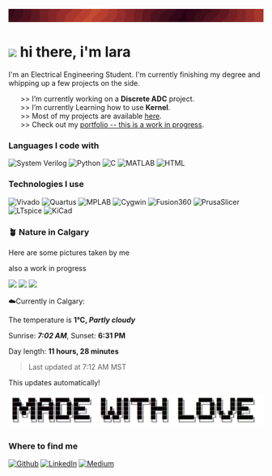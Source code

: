 ![Header](./currentbanner.png)

<h1><img src="https://cdn.discordapp.com/emojis/635255827313328149.gif?size=128" width="32"/> hi there, i'm lara</h1>

<p>I'm an Electrical Engineering Student. I'm currently finishing my degree and whipping up a few projects on the side.</p>

<!--<img align="right" width="400" src="https://i.pinimg.com/564x/49/7e/d9/497ed9165bd23baec4f5b463355e4ba9.jpg">-->
<ul>
>>  I’m currently working on a <b>Discrete ADC</b> project. <br>
>>  I’m currently Learning how to use <b>Kernel</b>.  <br>
>>  Most of my projects are available <a href="https://github.com/lara-musa?tab=repositories">here</a>.  <br>
>>  Check out my <a href="">portfolio -- this is a work in progress</a>.<br>
</ul>

<h3>Languages I code with</h3>
<p>
  <img alt="System Verilog" src="https://img.shields.io/badge/System%20Verilog-4F000B?style=flat" />
  <img alt="Python" src="https://img.shields.io/badge/Python-720026?style=flat&logo=python&logoColor=%23FFFF" />
  <img alt="C" src="https://img.shields.io/badge/C-CE4257?style=flat&logo=c&logoColor=%23FFFF" />
  <img alt="MATLAB" src="https://img.shields.io/badge/MATLAB-FF7F51?style=flat" />
  <img alt="HTML" src="https://img.shields.io/badge/HTML5-FF9B54?style=flat&logo=html5" />
</p>

<h3>Technologies I use</h3>
<p>
  <img alt="Vivado" src="https://img.shields.io/badge/Vivado-212121?style=flat" />
  <img alt="Quartus" src="https://img.shields.io/badge/Quartus-212121?style=flat" />
  <img alt="MPLAB" src="https://img.shields.io/badge/MPLAB-212121?style=flat" />
  <img alt="Cygwin" src="https://img.shields.io/badge/Cygwin-212121?style=flat" />
  <img alt="Fusion360" src="https://img.shields.io/badge/Fusion%20360-212121?style=flat&logo=autodesk" />
  <img alt="PrusaSlicer" src="https://img.shields.io/badge/Prusa%20Slicer-212121?style=flat" />
  <img alt="LTspice" src="https://img.shields.io/badge/LTspice-212121?style=flat&logo=ltspice" />
  <img alt="KiCad" src="https://img.shields.io/badge/KiCad-212121?style=flat&logo=kicad" />
</p>

<h3> 🪴 Nature in Calgary</h3>
<p>Here are some pictures taken by me</p>
also a work in progress
<!-- plant emoji source: https://emojipedia.org/potted-plant -->
<p><img width="200" src="https://cdn.moooi.com/tmp/image-thumbnails/Collection/Random/14158/image-thumb__14158__header_fullscreen_2x_jpg/Random-Light-II-white-medium-on-black.webp" />
<img width="200" src="https://cdn.moooi.com/tmp/image-thumbnails/Collection/Random/14158/image-thumb__14158__header_fullscreen_2x_jpg/Random-Light-II-white-medium-on-black.webp" />
<img width="200" src="https://cdn.moooi.com/tmp/image-thumbnails/Collection/Random/14158/image-thumb__14158__header_fullscreen_2x_jpg/Random-Light-II-white-medium-on-black.webp" /></p>
 
<!-- WEATHER_START -->
☁️Currently in Calgary:

The temperature is  **1°C, *Partly cloudy***

Sunrise: ***7:02 AM***,         Sunset: **6:31 PM**

Day length: **11 hours, 28 minutes**

> Last updated at 7:12 AM MST
<!-- WEATHER_END -->
This updates automatically!
<!-- weather data source: https://weatherstack.com/dashboard -->
<!-- time data source: https://sunrise-sunset.org/api -->

<img src="./madeWithLove.png" width="700"/>

<h3>Where to find me</h3>
<p><a href="https://github.com/lara-musa" target="_blank"><img alt="Github" src="https://img.shields.io/badge/GitHub-%2312100E.svg?&style=for-the-badge&logo=Github&logoColor=white" /></a> 
  <a href="https://www.linkedin.com/in/lara-musa" target="_blank"><img alt="LinkedIn" src="https://img.shields.io/badge/linkedin-%2312100E.svg?&style=for-the-badge&logo=linkedin&logoColor=white" /></a> 
  <a href="" target="_blank"><img alt="Medium" src="https://img.shields.io/badge/Portfolio-212121.svg?&style=for-the-badge&logo=white" /></a>
</p>
